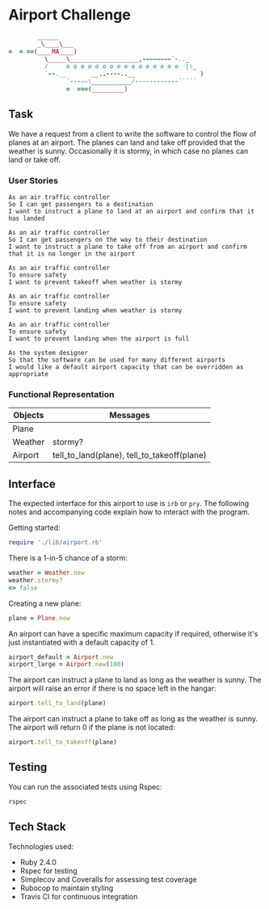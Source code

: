 # Airport Challenge

```ruby
        ______
        _\____\___
=  = ==(____MA____)
          \_____\___________________,-~~~~~~~`-.._
          /     o o o o o o o o o o o o o o o o  |\_
          `~-.__       __..----..__                  )
                `---~~\___________/------------`````
                =  ===(_________)

```

## Task

We have a request from a client to write the software to control the flow of planes at an airport. The planes can land and take off provided that the weather is sunny. Occasionally it is stormy, in which case no planes can land or take off.

### User Stories

```
As an air traffic controller
So I can get passengers to a destination
I want to instruct a plane to land at an airport and confirm that it has landed

As an air traffic controller
So I can get passengers on the way to their destination
I want to instruct a plane to take off from an airport and confirm that it is no longer in the airport

As an air traffic controller
To ensure safety
I want to prevent takeoff when weather is stormy

As an air traffic controller
To ensure safety
I want to prevent landing when weather is stormy

As an air traffic controller
To ensure safety
I want to prevent landing when the airport is full

As the system designer
So that the software can be used for many different airports
I would like a default airport capacity that can be overridden as appropriate
```

### Functional Representation

Objects  | Messages
------------- | -------------
Plane  | 
Weather | stormy?
Airport | tell_to_land(plane), tell_to_takeoff(plane)


## Interface
The expected interface for this airport to use is `irb` or `pry`. The following notes and accompanying code explain how to interact with the program.

Getting started:
```ruby
require './lib/airport.rb'
```

There is a 1-in-5 chance of a storm:
```ruby
weather = Weather.new
weather.stormy?
=> false
```

Creating a new plane:
```ruby
plane = Plane.new
```

An airport can have a specific maximum capacity if required, otherwise it's just instantiated with a default capacity of 1. 
```ruby
airport_default = Airport.new
airport_large = Airport.new(100)
```

The airport can instruct a plane to land as long as the weather is sunny. The airport will raise an error if there is no space left in the hangar:
```ruby
airport.tell_to_land(plane)
```

The airport can instruct a plane to take off as long as the weather is sunny. The airport will return 0 if the plane is not located:
```ruby
airport.tell_to_takeoff(plane)
```

## Testing

You can run the associated tests using Rspec:
```ruby
rspec
```

## Tech Stack

Technologies used:

- Ruby 2.4.0
- Rspec for testing
- Simplecov and Coveralls for assessing test coverage
- Rubocop to maintain styling
- Travis CI for continuous integration
